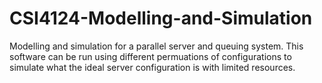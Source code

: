# CSI4124-Modelling-and-Simulation

Modelling and simulation for a parallel server and queuing system. This software can be run using different permuations of configurations to simulate what the ideal server configuration is with limited resources.
